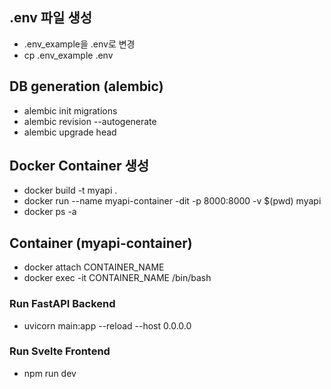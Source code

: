 ## .env 파일 생성
* .env_example을 .env로 변경
* cp .env_example .env

## DB generation (alembic)
* alembic init migrations
* alembic revision --autogenerate
* alembic upgrade head

## Docker Container 생성
* docker build -t myapi . 
* docker run --name myapi-container -dit -p 8000:8000 -v $(pwd) myapi
* docker ps -a

## Container (myapi-container)
* docker attach CONTAINER_NAME
* docker exec -it CONTAINER_NAME /bin/bash
### Run FastAPI Backend
* uvicorn main:app --reload --host 0.0.0.0
### Run Svelte Frontend
* npm run dev

